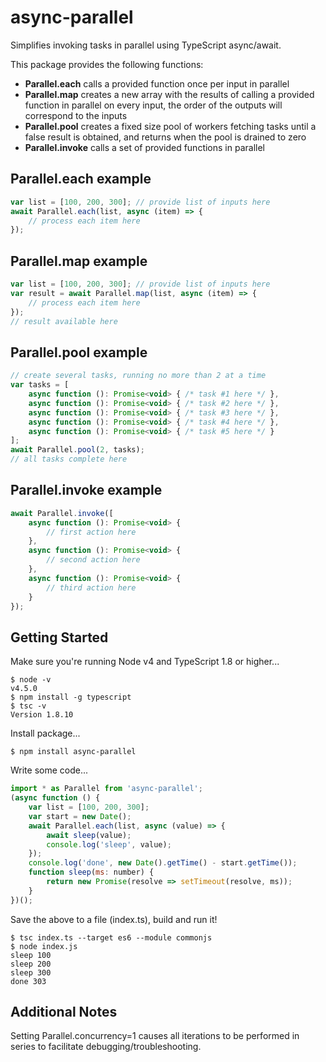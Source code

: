 # async-parallel
Simplifies invoking tasks in parallel using TypeScript async/await.

This package provides the following functions:
* **Parallel.each** calls a provided function once per input in parallel   
* **Parallel.map** creates a new array with the results of calling a provided function in parallel on every input, the order of the outputs will correspond to the inputs
* **Parallel.pool** creates a fixed size pool of workers fetching tasks until a false result is obtained, and returns when the pool is drained to zero   
* **Parallel.invoke** calls a set of provided functions in parallel

## Parallel.each example
```js
var list = [100, 200, 300]; // provide list of inputs here
await Parallel.each(list, async (item) => {
    // process each item here
});
```

## Parallel.map example
```js
var list = [100, 200, 300]; // provide list of inputs here
var result = await Parallel.map(list, async (item) => {
    // process each item here
});
// result available here
```


## Parallel.pool example
```js
// create several tasks, running no more than 2 at a time
var tasks = [
    async function (): Promise<void> { /* task #1 here */ },
    async function (): Promise<void> { /* task #2 here */ },
    async function (): Promise<void> { /* task #3 here */ },
    async function (): Promise<void> { /* task #4 here */ },
    async function (): Promise<void> { /* task #5 here */ }
];
await Parallel.pool(2, tasks);
// all tasks complete here
```


## Parallel.invoke example
```js
await Parallel.invoke([
    async function (): Promise<void> {
        // first action here
    },
    async function (): Promise<void> {
        // second action here
    },
    async function (): Promise<void> {
        // third action here
    }
}); 
```

## Getting Started

Make sure you're running Node v4 and TypeScript 1.8 or higher...
```
$ node -v
v4.5.0
$ npm install -g typescript
$ tsc -v
Version 1.8.10
```

Install package...
```
$ npm install async-parallel
```

Write some code...
```js
import * as Parallel from 'async-parallel';
(async function () {
    var list = [100, 200, 300];
    var start = new Date();
    await Parallel.each(list, async (value) => {
        await sleep(value);
        console.log('sleep', value);
    });
    console.log('done', new Date().getTime() - start.getTime());
    function sleep(ms: number) {
        return new Promise(resolve => setTimeout(resolve, ms));
    }
})();
```

Save the above to a file (index.ts), build and run it!
```
$ tsc index.ts --target es6 --module commonjs
$ node index.js
sleep 100
sleep 200
sleep 300
done 303
```

## Additional Notes
Setting Parallel.concurrency=1 causes all iterations to be performed in series to facilitate debugging/troubleshooting.
